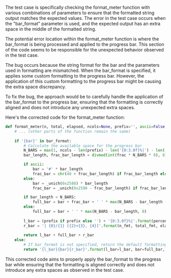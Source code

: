 The test case is specifically checking the format_meter function with various combinations of parameters to ensure that the formatted string output matches the expected values. The error in the test case occurs when the "bar_format" parameter is used, and the expected output has an extra space in the middle of the formatted string.

The potential error location within the format_meter function is where the bar_format is being processed and applied to the progress bar. This section of the code seems to be responsible for the unexpected behavior observed in the test case.

The bug occurs because the string format for the bar and the parameters used in formatting are mismatched. When the bar_format is specified, it applies some custom formatting to the progress bar. However, the application of this custom formatting to the progress bar might be causing the extra space discrepancy.

To fix the bug, the approach would be to carefully handle the application of the bar_format to the progress bar, ensuring that the formatting is correctly aligned and does not introduce any unexpected extra spaces.

Here's the corrected code for the format_meter function:

```python
def format_meter(n, total, elapsed, ncols=None, prefix='', ascii=False, unit='it', unit_scale=False, rate=None, bar_format=None):
    # ... (other parts of the function remain the same)
    
    if '{bar}' in bar_format:
        # Calculate the available space for the progress bar
        N_BARS = max(1, ncols - len(prefix) - len('{0:3.0f}%|') - len('| {0}/{1} [{2}<{3}, {4}]')) if ncols else 10
        bar_length, frac_bar_length = divmod(int(frac * N_BARS * 8), 8)

        if ascii:
            bar = '#' * bar_length
            frac_bar = chr(48 + frac_bar_length) if frac_bar_length else ' '
        else:
            bar = _unich(0x2588) * bar_length
            frac_bar = _unich(0x2590 - frac_bar_length) if frac_bar_length else ' '

        if bar_length < N_BARS:
            full_bar = bar + frac_bar + ' ' * max(N_BARS - bar_length - 1, 0)
        else:
            full_bar = bar + ' ' * max(N_BARS - bar_length, 0)
        
        l_bar = (prefix if prefix else '') + '{0:3.0f}%|'.format(percentage)
        r_bar = '| {0}/{1} [{2}<{3}, {4}]'.format(n_fmt, total_fmt, elapsed_str, remaining_str, rate_fmt)
        
        return l_bar + full_bar + r_bar
    else:
        # If bar_format is not specified, return the default formatting
        return '{l_bar}{bar}{r_bar}'.format(l_bar=l_bar, bar=full_bar, r_bar=r_bar)
```

This corrected code aims to properly apply the bar_format to the progress bar while ensuring that the formatting is aligned correctly and does not introduce any extra spaces as observed in the test case.